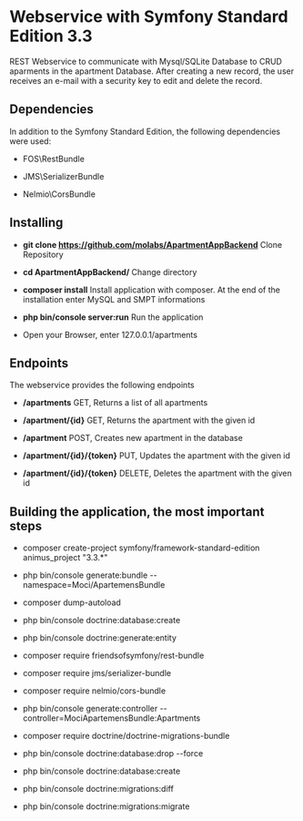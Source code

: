 Webservice with Symfony Standard Edition 3.3
========================

REST Webservice to communicate with Mysql/SQLite Database to CRUD aparments in the apartment Database.
After creating a new record, the user receives an e-mail with a security key to edit and delete the record.

Dependencies
--------------

In addition to the Symfony Standard Edition, the following dependencies were used:

  * FOS\RestBundle

  * JMS\SerializerBundle

  * Nelmio\CorsBundle
  
  
Installing
--------------

  * **git clone https://github.com/molabs/ApartmentAppBackend** Clone Repository
  
  * **cd ApartmentAppBackend/** Change directory
  
  * **composer install** Install application with composer. At the end of the installation enter MySQL and SMPT informations
  
  * **php bin/console server:run** Run the application
  
  * Open your Browser, enter 127.0.0.1/apartments

Endpoints
--------------

The webservice provides the following endpoints

  * **/apartments** GET, Returns a list of all apartments
  
  * **/apartment/{id}** GET, Returns the apartment with the given id
  
  * **/apartment** POST, Creates new apartment in the database
  
  * **/apartment/{id}/{token}** PUT, Updates the apartment with the given id
  
  * **/apartment/{id}/{token}** DELETE, Deletes the apartment with the given id
  
Building the application, the most important steps
--------------
  
  * composer create-project symfony/framework-standard-edition animus_project "3.3.*"
  
  * php bin/console generate:bundle --namespace=Moci/ApartemensBundle
  
  * composer dump-autoload
  
  * php bin/console doctrine:database:create
  
  * php bin/console doctrine:generate:entity
  
  * composer require friendsofsymfony/rest-bundle
  
  * composer require jms/serializer-bundle
  
  * composer require nelmio/cors-bundle
  
  * php bin/console generate:controller --controller=MociApartemensBundle:Apartments
  
  * composer require doctrine/doctrine-migrations-bundle
  
  * php bin/console doctrine:database:drop --force
  
  * php bin/console doctrine:database:create
  
  * php bin/console doctrine:migrations:diff
  
  * php bin/console doctrine:migrations:migrate